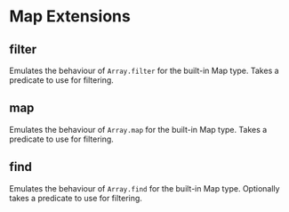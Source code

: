 # Map Extensions

## filter

Emulates the behaviour of `Array.filter` for the built-in Map type.
Takes a predicate to use for filtering.

## map

Emulates the behaviour of `Array.map` for the built-in Map type.
Takes a predicate to use for filtering.

## find

Emulates the behaviour of `Array.find` for the built-in Map type.
Optionally takes a predicate to use for filtering.
